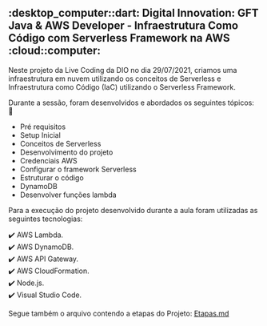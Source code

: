 <h2>:desktop_computer::dart: Digital Innovation: GFT Java & AWS Developer - Infraestrutura Como Código com Serverless Framework na AWS :cloud::computer: </h2>

Neste projeto da Live Coding da DIO no dia 29/07/2021, criamos uma infraestrutura em nuvem utilizando os conceitos de Serverless e Infraestrutura como Código (IaC) utilizando o Serverless Framework.

Durante a sessão, foram desenvolvidos e abordados os seguintes tópicos: :floppy_disk:

* Pré requisitos 
* Setup Inicial
* Conceitos de Serverless
* Desenvolvimento do projeto
* Credenciais AWS
* Configurar o framework Serverless
* Estruturar o código
* DynamoDB
* Desenvolver funções lambda

Para a execução do projeto desenvolvido durante a aula foram utilizadas as seguintes tecnologias:

:heavy_check_mark: AWS Lambda.  
:heavy_check_mark: AWS DynamoDB.  
:heavy_check_mark: AWS API Gateway.  
:heavy_check_mark: AWS CloudFormation.  
:heavy_check_mark: Node.js.  
:heavy_check_mark: Visual Studio Code.    

Segue também o arquivo contendo a etapas do Projeto: [Etapas.md](https://github.com/andy-sp/serverless-aws/blob/master/ETAPAS.md)
